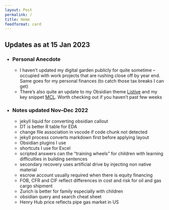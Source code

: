 ```yaml
---
layout: Post
permalink: /
title: Home
feedformat: card
---
```


## Updates as at 15 Jan 2023
- ### Personal Anecdote
	- I haven’t updated my digital garden publicly for quite sometime – occupied with work projects that are rushing close off by year end. Same goes for my personal finances (to catch those tax breaks I can get)
	- There’s also quite an update to my Obsidian theme [Listive](https://github.com/efemkay/obsidian-listive-theme) and my key snippet [MCL](https://github.com/efemkay/obsidian-modular-css-layout). Worth checking out if you haven’t past few weeks
- ### Notes updated Nov–Dec 2022
	- jekyll liquid for converting obsidian callout
	- DT is better R table for EDA
	- change file association in vscode if code chunk not detected
	- jekyll process converts markdown first before applying layout
	- Obsidian plugins I use
	- shortcuts I use for Excel
	- scripted answers can the “training wheels” for children with learning difficulties in building sentences
	- secondary recovery uses artificial drive by injecting non native material
	- escrow account usually required when there is equity financing
	- FOB, CFR and CIF reflect differences in cost and risk for oil and gas cargo shipment
	- Zurich is better for family especially with children
	- obsidian query and search cheat sheet
	- Henry Hub price reflects pipe gas market in US